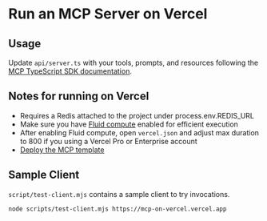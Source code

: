 # Run an MCP Server on Vercel

## Usage

Update `api/server.ts` with your tools, prompts, and resources following the [MCP TypeScript SDK documentation](https://github.com/modelcontextprotocol/typescript-sdk/tree/main?tab=readme-ov-file#server).

## Notes for running on Vercel

- Requires a Redis attached to the project under process.env.REDIS_URL
- Make sure you have [Fluid compute](https://vercel.com/docs/functions/fluid-compute) enabled for efficient execution
- After enabling Fluid compute, open `vercel.json` and adjust max duration to 800 if you using a Vercel Pro or Enterprise account
- [Deploy the MCP template](https://vercel.com/templates/other/model-context-protocol-mcp-with-vercel-functions)

## Sample Client

`script/test-client.mjs` contains a sample client to try invocations.

```sh
node scripts/test-client.mjs https://mcp-on-vercel.vercel.app
```
